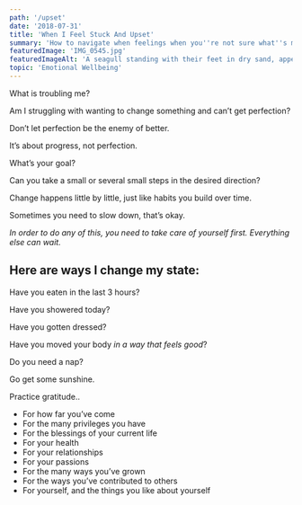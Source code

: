 ```yaml
---
path: '/upset'
date: '2018-07-31'
title: 'When I Feel Stuck And Upset'
summary: 'How to navigate when feelings when you''re not sure what''s missing'
featuredImage: 'IMG_0545.jpg'
featuredImageAlt: 'A seagull standing with their feet in dry sand, appearing like they are pondering their next move.'
topic: 'Emotional Wellbeing'
---
```


What is troubling me?

Am I struggling with wanting to change something and can’t get perfection?

Don’t let perfection be the enemy of better.

It’s about progress, not perfection.

What’s your goal?

Can you take a small or several small steps in the desired direction?

Change happens little by little, just like habits you build over time.

Sometimes you need to slow down, that’s okay.

_In order to do any of this, you need to take care of yourself first. Everything else can wait._

## Here are ways I change my state:

Have you eaten in the last 3 hours?

Have you showered today?

Have you gotten dressed?

Have you moved your body _in a way that feels good_?

Do you need a nap?

Go get some sunshine.

Practice gratitude..

- For how far you’ve come
- For the many privileges you have
- For the blessings of your current life
- For your health
- For your relationships
- For your passions
- For the many ways you’ve grown
- For the ways you’ve contributed to others
- For yourself, and the things you like about yourself
